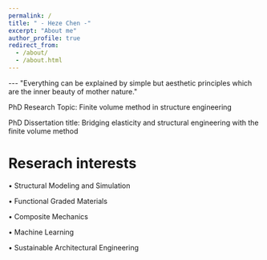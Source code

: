 ```yaml
---
permalink: /
title: " - Heze Chen -"
excerpt: "About me"
author_profile: true
redirect_from: 
  - /about/
  - /about.html
---
```


--- "Everything can be explained by simple but aesthetic principles which are the inner beauty of mother nature."

PhD Research Topic: Finite volume method in structure engineering

PhD Dissertation title: Bridging elasticity and structural engineering with the finite volume method

Reserach interests
======
•	Structural Modeling and Simulation

•	Functional Graded Materials

•	Composite Mechanics

•	Machine Learning

•	Sustainable Architectural Engineering

